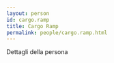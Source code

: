 ```yaml
---
layout: person
id: cargo.ramp
title: Cargo Ramp
permalink: people/cargo.ramp.html
---
```


Dettagli della persona